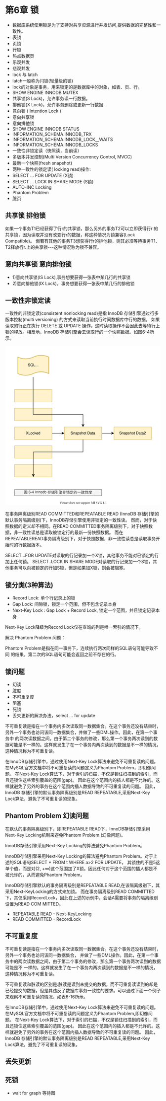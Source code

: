 # 第6章 锁

- 数据库系统使用锁是为了支持对共享资源进行并发访问,提供数据的完整性和一致性。
- 表锁
- 页锁
- 行锁
- 热点数据页
- 乐观并发
- 悲观并发
- lock 与 latch
- latch一般称为闩锁(轻量级的锁)
- lock的对象是事务，用来锁定的是数据库中的对象，如表、页、行。
- SHOW ENGINE INNODB MUTEX
- 共享锁(S Lock)，允许事务读一行数据。
- 排他锁(X Lock)，允许事务删除或更新一行数据.
- 意向锁 ( Intention Lock )
- 意向共享锁
- 意向排他锁
- SHOW ENGINE INNODB STATUS
- INFORMATION_SCHEMA.INNODB_TRX
- INFORMATION_SCHEMA.INNODB_LOCK__WAITS
- INFORMATION_SCHEMA.INNODB_LOCKS
- 一致性非锁定读（快照读，当前读）
- 多版本并发控制(Multi Version Concurrency Control, MVCC)
- 最新一个快照(fresh snapshot)
- 两种一致性的锁定读( locking read)操作:
- SELECT ... FOR UPDATE (X锁)
- SELECT ... LOCK IN SHARE MODE (S锁)
- AUTO-INC Locking
- Phantom Problem
- 脏页

## 共享锁 排他锁

如果一个事务T1已经获得了行r的共享锁，那么另外的事务T2可以立即获得行r
的共享锁，因为读取并没有改变行r的数据，称这种情况为锁兼容(Lock Compatible)。
但若有其他的事务T3想获得行r的排他锁，则其必须等待事务T1、T2释放行r.上的共享锁---这种情况称为锁不兼容。

## 意向共享锁 意向排他锁

- 1)意向共享锁(IS Lock),事务想要获得一张表中某几行的共享锁
- 2)意向排他锁(IX Lock)，事务想要获得一张表中某几行的排他锁

## 一致性非锁定读

一致性的非锁定读(consistent nonlocking read)是指 InnoDB 存储引擎通过行多版本控制(multi versioning) 的方式来读取当前执行时间数据库中行的数据。
如果读取的行正在执行 DELETE 或 UPDATE 操作，这时读取操作不会因此去等待行上锁的释放。相反地，InnoDB 存储引擎会去读取行的一个快照数据。如图6-4所示。

![mysql-innodb-chapter-06-4.drawio.svg](./images/mysql-innodb-chapter-06-4.drawio.svg)

在事务隔离级别READ COMMITTED和REPEATABLE READ (InnoDB 存储引擎的默认事务隔离级别)下，InnoDB存储引擎使用非锁定的一致性读。
然而，对于快照数据的定义却不相同。在READ COMMITTED事务隔离级别下，对于快照数据，非一致性读总是读取被锁定行的最新一份快照数据。
而在REPEATABLEREAD事务隔离级别下，对于快照数据，非一致性读总是读取事务开始时的行数据版本。

SELECT...FOR UPDATE对读取的行记录加一个X锁，其他事务不能对已锁定的行加上任何锁。
SELECT..LOCK IN SHARE MODE对读取的行记录加一个S锁，其他事务可以向被锁定的行加S锁，但是如果加X锁，则会被阻塞。

## 锁分类(3种算法)

- Record Lock: 单个行记录上的锁
- Gap Lock: 间隙锁，锁定一个范围，但不包含记录本身
- Next-Key Lock : Gap Lock + Record Lock, 锁定一个范围，并且锁定记录本身

Next-Key Lock降级为Record Lock仅在查询的列是唯一索引的情况下。

解决 Phantom Problem 问题：

Phantom Problem是指在同一事务下，连续执行两次同样的SQL语句可能导致不同
的结果，第二次的SQL语句可能会返回之前不存在的行。

## 锁问题

- 幻读
- 脏度
- 不可重复度
- 阻塞
- 死锁
- 丢失更新的解决办法，select ... for update

不可重复读是指在一个事务内多次读取同一数据集合。在这个事务还没有结束时，另外一个事务也访问该同一数据集合，并做了一些DML操作。因此，在第一个事务中
的两次读数据之间，由于第二个事务的修改，那么第一个事务两次读到的数据可能是不一样的。这样就发生了在一个事务内两次读到的数据是不一样的情况，这种情况称为不可重复读。

在InnoDB存储引擎中，通过使用Next-Key Lock算法来避免不可重复读的问题。在MySQL官方文档中将不可重复读的问题定义为Phantom Problem，即幻像问题。
在Next-Key Lock算法下，对于索引的扫描，不仅是锁住扫描到的索引，而且还锁住这些索引覆盖的范围(gap)。
因此在这个范围内的插人都是不允许的。这样就避免了另外的事务在这个范围内插人数据导致的不可重复读的问题。
因此，InnoDB 存储引擎的默认事务隔离级别是READ REPEATABLE,采用Next-Key Lock算法，避免了不可重复读的现象。

## Phantom Problem 幻读问题

在默认的事务隔离级别下，即REPEATABLE READ下，InnoDB存储引擎采用Next-Key Locking机制来避免Phantom Problem (幻像问题)。

InnoDB存储引擎采用Next-Key Locking的算法避免Phantom Problem。

InnoDB存储引擎采用Next-Key Locking的算法避免Phantom Problem。对于上述的SQL语句SELECT * FROM t WHERE a>2 FOR UPDATE，
其锁住的不是5这单个值，而是对(2, +∞)这个范围加了X锁。因此任何对于这个范围的插人都是不被允许的，从而避免Phantom Problem。

InnoDB存储引擎默认的事务隔离级别是REPEATABLE READ,在该隔离级别下，其采用Next-KeyLocking的方式来加锁。
而在事务隔离级别READ COMMITTED下，其仅采用RecordLock，因此在上述的示例中，会话A需要将事务的隔离级别设置为READ COM MITTED。

- REPEATABLE READ - Next-KeyLocking
- READ COMMITTED - RecordLock

## 不可重复度

不可重复读是指在一个事务内多次读取同一数据集合。在这个事务还没有结束时，另外一个事务也访问该同一数据集合，
并做了一些DML操作。因此，在第一个事务中的两次读数据之间，由于第二个事务的修改，那么第一个事务两次读到的数据可能是不
一样的。这样就发生了在一个事务内两次读到的数据是不一样的情况，这种情况称为不可重复读。

不可重复读和脏读的区别是:脏读是读到未提交的数据，而不可重复读读到的却是已经提交的数据，但是其违反了数据库事务一致性的要求。可以通过下面一个例子来观察不可重复读的情况，如表6-16所示。


在InnoDB存储引擎中，通过使用Next-Key Lock算法来避免不可重复读的问题。在MySQL官方文档中将不可重复读的问题定义为Phantom Problem,即幻像问题。
在Next-Key Lock算法下，对于索引的扫描，不仅是锁住扫描到的索引，而且还锁住这些索引覆盖的范围(gap)。 
因此在这个范围内的插入都是不允许的。这样就避免了另外的事务在这个范围内插人数据导致的不可重复读的问题。
因此，InnoDB 存储引擎的默认事务隔离级别是READ REPEATABLE,采用Next-Key Lock算法，避免了不可重复读的现象。

## 丢失更新


## 死锁

- wait for graph 等待图
